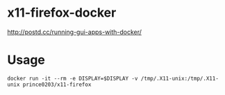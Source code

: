 # x11-firefox-docker

http://postd.cc/running-gui-apps-with-docker/

# Usage
```
docker run -it --rm -e DISPLAY=$DISPLAY -v /tmp/.X11-unix:/tmp/.X11-unix prince0203/x11-firefox
```
